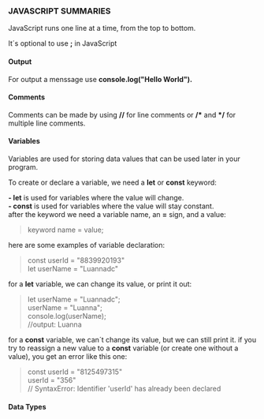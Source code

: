 ### JAVASCRIPT SUMMARIES
<p>JavaScript runs one line at a time, from the top to bottom.</p>
<p> It´s optional to use <b>;</b> in JavaScript</p>

<h4>Output</h4>
<p>For output a menssage use <b>console.log("Hello World").</b></p>

<h4>Comments</h4> 
<p>Comments can be made by using <b>//</b> for line comments or <b>/*</b> and <b>*/</b> for multiple line comments.

<h4>Variables</h4>
<p>Variables are used for storing data values that can be used later in your program.</p>
To create or declare a variable, we need a <b>let</b> or <b>const</b> keyword:

<b>- let</b> is used for variables where the value will change.  
<b>- const</b> is used for variables where the value will stay constant.  
after the keyword we need a variable name, an <b>=</b> sign, and a value:  
>keyword name = value;  

here are some examples of variable declaration:
> const userId = "8839920193"  
let userName = "Luannadc"  

for a <b>let</b> variable, we can change its value, or print it out:
> let userName = "Luannadc";  
userName = "Luanna";  
console.log(userName);   
//output: Luanna  

for a <b>const</b> variable, we can´t change its value, but we can still print it. if you try to reassign a new value to a <b>const</b> variable (or create one without a value), you get an error like this one:
>const userId = "8125497315"  
userId = "356"  
// SyntaxError: Identifier 'userId' has already been declared

<h4>Data Types</h4>
 

